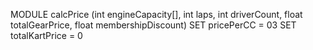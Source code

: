 MODULE calcPrice (int engineCapacity[], int laps, int driverCount, float totalGearPrice, float membershipDiscount)
        SET pricePerCC = 03
        SET totalKartPrice = 0

        